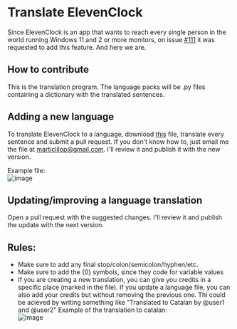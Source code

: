 # Translate ElevenClock
Since ElevenClock is an app that wants to reach every single person in the world running Windows 11 and 2 or more monitors, on issue [#111](https://github.com/martinet101/ElevenClock/issues/111) it was requested to add this feature. And here we are.

## How to contribute
This is the translation program. The language packs will be .py files containing a dictionary with the translated sentences. 

## Adding a new language
To translate ElevenClock to a language, download [this](https://github.com/martinet101/ElevenClock/blob/main/elevenclock/lang/lang_sample.py) file, translate every sentence and submit a pull request. If you don't know how to, just email me the file at [marticlilop@gmail.com](mailto:marticlilop@gmail.com). I'll review it and publish it with the new version.

Example file:<br>
![image](https://user-images.githubusercontent.com/53119851/138136366-6e340c02-a94b-477f-b0c2-c892f2acd044.png)


## Updating/improving a language translation
Open a pull request with the suggested changes. I'll review it and publish the update with the next version.

## Rules:
 - Make sure to add any final stop/colon/semicolon/hyphen/etc.
 - Make sure to add the {0} symbols, since they code for variable values
 - If  you are creating a new translation, you can give you credits in a specific place (marked in the file). If you update a language file, you can also add your credits but without removing the previous one. Thi could be acieved by writing something like "Translated to Catalan by @user1 and @user2"
Example of the translation to catalan:<br>
![image](https://user-images.githubusercontent.com/53119851/138136413-41046a99-f5e6-434f-8cea-7e85ee0b6238.png)
